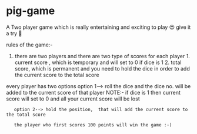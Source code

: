 # pig-game
 A Two player game  which is really entertaining and exciting to play 😍 give it a try 🙂

rules of the game:-
  1) there are two players and there are two type of scores for each player 
               1. current score , which is temporary and will set to 0 if dice is 1
               2. total score, which is  permanent and you need to hold the dice in order to add the current score to the total score
  
  every player has two options 
       option 1--> roll the dice and the dice no. will be added to the current score of that player 
                    NOTE:- if dice is 1 then current score  will set to 0 and all your current score will be lost
                    
       option 2--> hold the position,  that will add the current score to the total score 
       
       the player who first scores 100 points will win the game :-)
